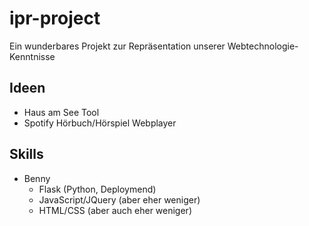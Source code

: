 # ipr-project
Ein wunderbares Projekt zur Repräsentation unserer Webtechnologie-Kenntnisse 

## Ideen
- Haus am See Tool
- Spotify Hörbuch/Hörspiel Webplayer

## Skills
- Benny
    - Flask (Python, Deploymend)
    - JavaScript/JQuery (aber eher weniger)
    - HTML/CSS (aber auch eher weniger)